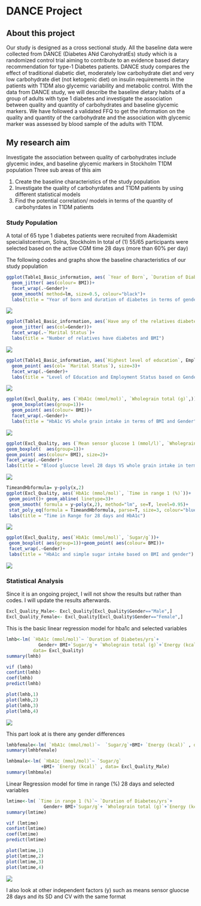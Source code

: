 # DANCE Project

## About this project
Our study is designed as a cross sectional study. All the baseline data were collected from DANCE (Diabetes ANd CarohydratEs) study which is a randomized control trial aiming to contribute to an evidence based dietary recommendation for type-1 Diabetes patients. DANCE study compares the effect of traditional diabetic diet, moderately low carbohydrate diet and very low carbohydrate diet (not ketogenic diet) on insulin requirements in the patients with T1DM also glycemic variability and metabolic control. With the data from DANCE study, we will describe the baseline dietary habits of a group of adults with type 1 diabetes and investigate the association between quality and quantity of carbohydrates and baseline glycemic markers. We have followed a validated FFQ to get the information on the quality and quantity of the carbohydrate and the association with glycemic marker was assessed by blood sample of the adults with T1DM.

## My research aim
Investigate the association between quality of carbohydrates include glycemic index, and baseline glycemic markers in Stockholm T1DM population
Three sub areas of this aim
1. Create the baseline characteristics of the study population
2. Investigate the quality of carbohyrdates and T1DM patients by using different statistical models
3. Find the potential correlation/ models in terms of the quantity of carbohyrdates in T1DM patients

### Study Population
A total of 65 type 1 diabetes patients were recruited from Akademiskt specialistcentrum, Solna, Stockholm 
In total of (1)	55/65 participants were selected based on the active CGM time 28 days (more than 60% per day)

The following codes and graphs show the baseline characteristics of our study population

```R
ggplot(Table1_Basic_information, aes( `Year of Born`, `Duration of Diabetes/yrs`))+
  geom_jitter( aes(colour= BMI))+
  facet_wrap(.~Gender)+
  geom_smooth( method=lm, size=0.5, colour="black")+
  labs(title = "Year of born and duration of diabetes in terms of gender")
```

![](Image/yearandduration.jpeg)

```R
ggplot(Table1_Basic_information, aes(`Have any of the relatives diabetes mellitus?`, BMI))+
  geom_jitter( aes(col=Gender))+ 
  facet_wrap(.~`Marital Status`)+
  labs(title = "Number of relatives have diabetes and BMI")
```

![](Image/Relativesandbmi.jpeg)

```R
ggplot(Table1_Basic_information, aes(`Highest level of education`, Employment))+ 
  geom_point( aes(col= `Marital Status`), size=3)+
  facet_wrap(.~Gender)+
  labs(title = "Level of Education and Employment Status based on Gender")
  ```
  
  ![](Image/Educationandgender.jpeg)
  

```R
ggplot(Excl_Quality, aes (`HbA1c (mmol/mol)`, `Wholegrain total (g)`,)) + 
  geom_boxplot(aes(group=1))+
  geom_point( aes(colour= BMI))+ 
  facet_wrap(.~Gender)+ 
  labs(title = "HbA1c VS whole grain intake in terms of BMI and Gender")
```

  ![](Image/hba1cwholegrain.jpeg)
  
  ```R
ggplot(Excl_Quality, aes (`Mean sensor glucose 1 (mmol/l)`, `Wholegrain total (g)`))+
  geom_boxplot(  aes(group=1))+
  geom_point( aes(colour= BMI), size=2)+
  facet_wrap(.~Gender)+ 
  labs(title = "Blood gluocse level 28 days VS whole grain intake in terms of BMI and gender")
```

![](Image/bgandwholegrain.jpeg)

 ```R
TimeandHbformula= y~poly(x,2)
ggplot(Excl_Quality, aes(`HbA1c (mmol/mol)`, `Time in range 1 (%)`))+ 
  geom_point()+ geom_abline( linetype=3)+
  geom_smooth( formula = y~poly(x,2), method="lm", se=T, level=0.95)+
  stat_poly_eq(formula = TimeandHbformula, parse=T, size=3, colour="blue")+
  labs(title = "Time in Range for 28 days and HbA1c")
```
![](Image/tirandhba1c.jpeg)

 ```R
ggplot(Excl_Quality, aes(`HbA1c (mmol/mol)`, `Sugar/g`))+
  geom_boxplot( aes(group=1))+geom_point( aes(colour= BMI))+
  facet_wrap(.~Gender)+
  labs(title = "HbA1c and simple sugar intake based on BMI and gender")
```
![](Image/sugarandhba1c.jpeg)

### Statistical Analysis
Since it is an ongoing project, I will not show the results but rather than codes. I will update the results afterwards.

```R
Excl_Quality_Male<- Excl_Quality[Excl_Quality$Gender=="Male",]
Excl_Quality_Female<- Excl_Quality[Excl_Quality$Gender=="Female",]
```

This is the basic linear regression model for hba1c and selected variables
```R
lmhb<-lm( `HbA1c (mmol/mol)`~ `Duration of Diabetes/yrs`+
            Gender+ BMI+`Sugar/g`+ `Wholegrain total (g)`+`Energy (kcal)`,
          data= Excl_Quality)
summary(lmhb)

vif (lmhb)
confint(lmhb)
coef(lmhb)
predict(lmhb)

plot(lmhb,1)
plot(lmhb,2) 
plot(lmhb,3)
plot(lmhb,4)
```
![](Image/lmbgres.jpeg)


This part look at is there any gender differences

 ```R
lmhbfemale<-lm( `HbA1c (mmol/mol)`~  `Sugar/g`+BMI+ `Energy (kcal)` , data= Excl_Quality_Female)
summary(lmhbfemale)

lmhbmale<-lm( `HbA1c (mmol/mol)`~ `Sugar/g`
              +BMI+ `Energy (kcal)` , data= Excl_Quality_Male)
summary(lmhbmale)
```

Linear Regression model for time in range (%) 28 days and selected variables

```R
lmtime<-lm( `Time in range 1 (%)`~ `Duration of Diabetes/yrs`+
              Gender+ BMI+`Sugar/g`+ `Wholegrain total (g)`+`Energy (kcal)`, data= Excl_Quality)
summary(lmtime)

vif (lmtime)
confint(lmtime)
coef(lmtime)
predict(lmtime)

plot(lmtime,1)
plot(lmtime,2) 
plot(lmtime,3)
plot(lmtime,4)
```

![](Image/lmtimeqq.jpeg)


I also look at other independent factors (y) such as means sensor gluocse 28 days and its SD and CV with the same format





